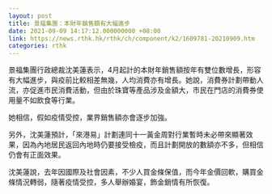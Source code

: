 ```yaml
---
layout: post
title: 景福集團：本財年銷售額有大幅進步
date: 2021-09-09 14:17:12.000000000 +08:00
link: https://news.rthk.hk/rthk/ch/component/k2/1609781-20210909.htm
categories: rthk
---
```


景福集團行政總裁沈美蓮表示，4月起計的本財年銷售額按年有雙位數增長，形容有大幅進步，與疫前比較相差無幾，人均消費亦有增長。她說，消費券計劃帶動人流，亦促進市民消費活動，但由於珠寶等產品涉及金額大，市民在門店的消費券使用量不如飲食等行業。

她相信，假如疫情受控，業界銷售額亦會逐步加強。

另外，沈美蓮預計，「來港易」計劃連同十一黃金周對行業暫時未必帶來顯著效果，因為內地居民返回內地時仍要接受檢疫，而且計劃開放的數額亦不多，但相信仍會有正面效果。

沈美蓮說，去年因國際及社會因素，不少人買金條保值，而今年金價回軟，購買金條情況轉弱，隨著疫情受控，多人舉辦婚宴，飾金銷情有所恢復。
